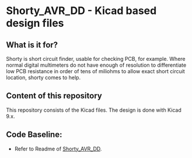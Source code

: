 # Shorty_AVR_DD - Kicad based design files

## What is it for?

Shorty is short circuit finder, usable for checking PCB, for example. Where normal digital multimeters do not have enough of resolution to differentiate low PCB resistance in order of tens of miliohms to allow exact short circuit location, shorty comes to help.

## Content of this repository

This repository consists of the Kicad files. The design is done with Kicad 9.x.

Code Baseline:
---
- Refer to Readme of [Shorty_AVR_DD](https://github.com/Andy79881/Shorty_AVR_DD).
